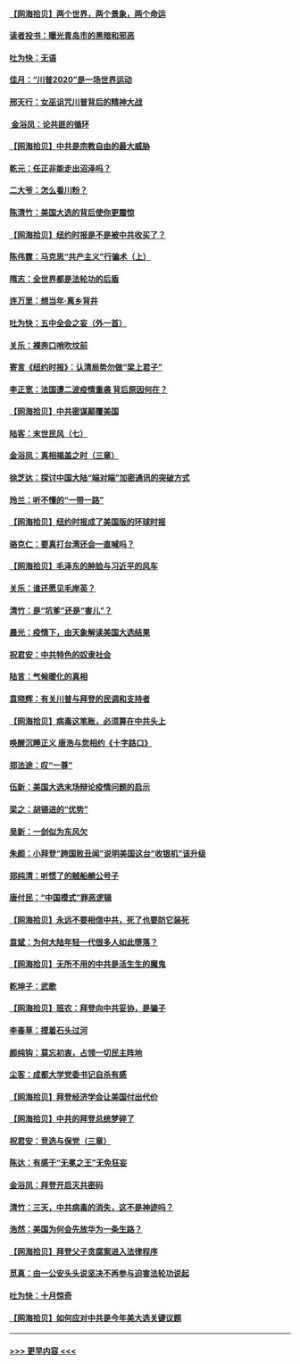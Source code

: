 #### [【网海拾贝】两个世界，两个景象，两个命运](../pages/nsc993/n12521419.md?t=11032051) 
#### [读者投书：曝光青岛市的黑暗和邪恶](../pages/nsc993/n12520988.md?t=11032051) 
#### [吐为快：无语](../pages/nsc993/n12518588.md?t=11032051) 
#### [佳月：“川普2020”是一场世界运动](../pages/nsc993/n12518581.md?t=11032051) 
#### [邢天行：女巫诅咒川普背后的精神大战](../pages/nsc993/n12517257.md?t=11032051) 
#### [ 金浴凤：论共匪的循环](../pages/nsc993/n12517133.md?t=11032051) 
#### [【网海拾贝】中共是宗教自由的最大威胁](../pages/nsc993/n12516879.md?t=11032051) 
#### [乾元：任正非能走出沼泽吗？](../pages/nsc993/n12515831.md?t=11032051) 
#### [二大爷：怎么看川粉？](../pages/nsc993/n12515820.md?t=11032051) 
#### [陈清竹：美国大选的背后使你更震惊](../pages/nsc993/n12515589.md?t=11032051) 
#### [【网海拾贝】纽约时报是不是被中共收买了？](../pages/nsc993/n12515122.md?t=11032051) 
#### [陈伟霆：马克思“共产主义”行骗术（上）](../pages/nsc993/n12510217.md?t=11032051) 
#### [隋志：全世界都是法轮功的后盾](../pages/nsc993/n12510636.md?t=11032051) 
#### [连万里：想当年‧离乡背井](../pages/nsc993/n12510623.md?t=11032051) 
#### [吐为快：五中全会之妄（外一首）](../pages/nsc993/n12510470.md?t=11032051) 
#### [关乐：裸奔口哨吹坟前](../pages/nsc993/n12510403.md?t=11032051) 
#### [寄言《纽约时报》：认清局势勿做“梁上君子”](../pages/nsc993/n12510042.md?t=11032051) 
#### [李正宽：法国遭二波疫情重袭 背后原因何在？](../pages/nsc993/n12509971.md?t=11032051) 
#### [【网海拾贝】中共密谋颠覆美国](../pages/nsc993/n12509816.md?t=11032051) 
#### [陆客：末世民风（七）](../pages/nsc993/n12507822.md?t=11032051) 
#### [金浴凤：真相揭盖之时（三章）](../pages/nsc993/n12507804.md?t=11032051) 
#### [徐芝达：探讨中国大陆“端对端”加密通讯的突破方式](../pages/nsc993/n12507682.md?t=11032051) 
#### [玲兰：听不懂的“一带一路”](../pages/nsc993/n12507669.md?t=11032051) 
#### [【网海拾贝】纽约时报成了美国版的环球时报](../pages/nsc993/n12507053.md?t=11032051) 
#### [骆克仁：要真打台湾还会一直喊吗？](../pages/nsc993/n12506843.md?t=11032051) 
#### [【网海拾贝】毛泽东的肿脸与习近平的风车](../pages/nsc993/n12504537.md?t=11032051) 
#### [关乐：谁还愿见毛岸英？](../pages/nsc993/n12503866.md?t=11032051) 
#### [清竹：是“坑爹”还是“害儿”？](../pages/nsc993/n12503034.md?t=11032051) 
#### [晨光：疫情下，由天象解读美国大选结果](../pages/nsc993/n12502536.md?t=11032051) 
#### [祝君安：中共特色的奴隶社会](../pages/nsc993/n12501529.md?t=11032051) 
#### [陆言：气候暖化的真相](../pages/nsc993/n12501183.md?t=11032051) 
#### [袁晓辉：有关川普与拜登的民调和支持者](../pages/nsc993/n12500433.md?t=11032051) 
#### [【网海拾贝】病毒这笔账，必须算在中共头上](../pages/nsc993/n12500320.md?t=11032051) 
#### [唤醒沉睡正义 唐浩与您相约《十字路口》](../pages/nsc993/n12497980.md?t=11032051) 
#### [郑法途：叹“一尊”](../pages/nsc993/n12498837.md?t=11032051) 
#### [伍新：美国大选末场辩论疫情问题的启示](../pages/nsc993/n12498829.md?t=11032051) 
#### [梁之：胡锡进的“优势”](../pages/nsc993/n12498780.md?t=11032051) 
#### [吴新：一剑似为东风欠](../pages/nsc993/n12498772.md?t=11032051) 
#### [朱颜：小拜登“跨国败丑闻”说明美国这台“收银机”该升级](../pages/nsc993/n12498731.md?t=11032051) 
#### [郑纯清：听惯了的贼船艄公号子](../pages/nsc993/n12498721.md?t=11032051) 
#### [唐付民：“中国模式”罪恶逻辑](../pages/nsc993/n12498310.md?t=11032051) 
#### [【网海拾贝】永远不要相信中共，死了也要防它装死](../pages/nsc993/n12498162.md?t=11032051) 
#### [袁斌：为何大陆年轻一代很多人如此堕落？](../pages/nsc993/n12495696.md?t=11032051) 
#### [【网海拾贝】无所不用的中共是活生生的魔鬼](../pages/nsc993/n12495621.md?t=11032051) 
#### [乾坤子：武歌](../pages/nsc993/n12493391.md?t=11032051) 
#### [【网海拾贝】班农：拜登向中共妥协，是骗子](../pages/nsc993/n12492877.md?t=11032051) 
#### [李春草：摸着石头过河](../pages/nsc993/n12491121.md?t=11032051) 
#### [颜纯钩：莫忘初衷，占领一切民主阵地](../pages/nsc993/n12490965.md?t=11032051) 
#### [尘客：成都大学党委书记自杀有感](../pages/nsc993/n12490950.md?t=11032051) 
#### [【网海拾贝】拜登经济学会让美国付出代价](../pages/nsc993/n12489662.md?t=11032051) 
#### [【网海拾贝】中共的拜登总统梦碎了](../pages/nsc993/n12487896.md?t=11032051) 
#### [祝君安：竞选与保党（三章）](../pages/nsc993/n12487258.md?t=11032051) 
#### [陈达：有感于“无冕之王”无免狂妄](../pages/nsc993/n12485133.md?t=11032051) 
#### [金浴凤：拜登开启灭共密码](../pages/nsc993/n12485125.md?t=11032051) 
#### [清竹：三天，中共病毒的消失，这不是神迹吗？](../pages/nsc993/n12485027.md?t=11032051) 
#### [浩然：美国为何会先放华为一条生路？](../pages/nsc993/n12484997.md?t=11032051) 
#### [【网海拾贝】拜登父子贪腐案进入法律程序](../pages/nsc993/n12484957.md?t=11032051) 
#### [觅真：由一公安头头说坚决不再参与迫害法轮功说起](../pages/nsc993/n12484212.md?t=11032051) 
#### [吐为快：十月惊奇](../pages/nsc993/n12484172.md?t=11032051) 
#### [【网海拾贝】如何应对中共是今年美大选关键议题](../pages/nsc993/n12483755.md?t=11032051) 

----
#### [ >>> 更早内容 <<< ](../indexes/nsc993-earlier.md)
